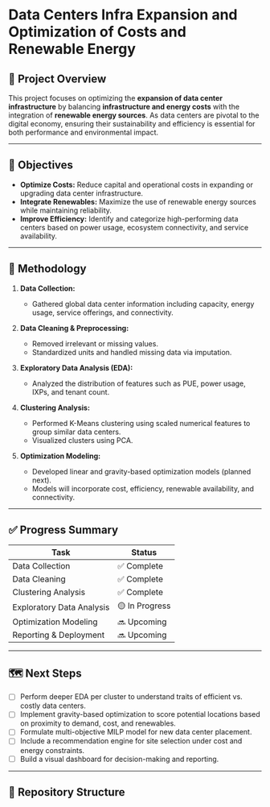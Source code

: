 # Data Centers Infra Expansion and Optimization of Costs and Renewable Energy

## 🧠 Project Overview

This project focuses on optimizing the **expansion of data center infrastructure** by balancing **infrastructure and energy costs** with the integration of **renewable energy sources**. As data centers are pivotal to the digital economy, ensuring their sustainability and efficiency is essential for both performance and environmental impact.

---

## 🎯 Objectives

- **Optimize Costs:** Reduce capital and operational costs in expanding or upgrading data center infrastructure.
- **Integrate Renewables:** Maximize the use of renewable energy sources while maintaining reliability.
- **Improve Efficiency:** Identify and categorize high-performing data centers based on power usage, ecosystem connectivity, and service availability.

---

## 🧰 Methodology

1. **Data Collection:**
   - Gathered global data center information including capacity, energy usage, service offerings, and connectivity.

2. **Data Cleaning & Preprocessing:**
   - Removed irrelevant or missing values.
   - Standardized units and handled missing data via imputation.

3. **Exploratory Data Analysis (EDA):**
   - Analyzed the distribution of features such as PUE, power usage, IXPs, and tenant count.

4. **Clustering Analysis:**
   - Performed K-Means clustering using scaled numerical features to group similar data centers.
   - Visualized clusters using PCA.

5. **Optimization Modeling:**
   - Developed linear and gravity-based optimization models (planned next).
   - Models will incorporate cost, efficiency, renewable availability, and connectivity.

---

## ✅ Progress Summary

| Task                      | Status     |
|---------------------------|------------|
| Data Collection           | ✅ Complete |
| Data Cleaning             | ✅ Complete |
| Clustering Analysis       | ✅ Complete |
| Exploratory Data Analysis | 🟡 In Progress |
| Optimization Modeling     | 🔜 Upcoming |
| Reporting & Deployment    | 🔜 Upcoming |

---

## 🗺️ Next Steps

- [ ] Perform deeper EDA per cluster to understand traits of efficient vs. costly data centers.
- [ ] Implement gravity-based optimization to score potential locations based on proximity to demand, cost, and renewables.
- [ ] Formulate multi-objective MILP model for new data center placement.
- [ ] Include a recommendation engine for site selection under cost and energy constraints.
- [ ] Build a visual dashboard for decision-making and reporting.

---

## 📁 Repository Structure
